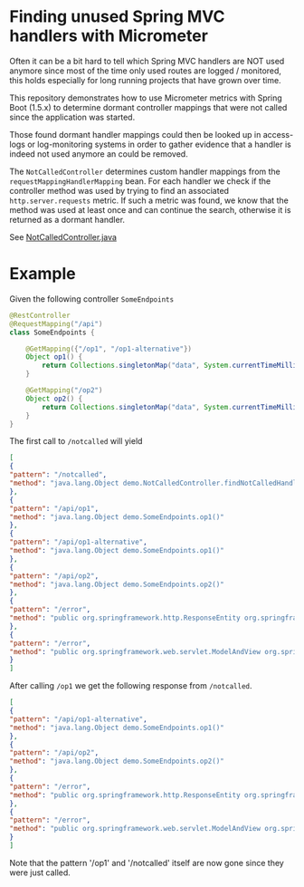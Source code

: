 # Finding unused Spring MVC handlers with Micrometer

Often it can be a bit hard to tell which Spring MVC handlers are NOT used anymore since most 
of the time only used routes are logged / monitored, this holds especially for long running projects 
that have grown over time. 

This repository demonstrates how to use Micrometer metrics with Spring Boot (1.5.x)
to determine dormant controller mappings that were not called since the application was started.

Those found dormant handler mappings could then be looked up in access-logs or log-monitoring systems
in order to gather evidence that a handler is indeed not used anymore an could be removed.

The `NotCalledController` determines custom handler mappings from the `requestMappingHandlerMapping` bean.
For each handler we check if the controller method was used by trying to find an associated `http.server.requests` metric.
If such a metric was found, we know that the method was used at least once and can continue the search, otherwise it is returned as a dormant handler. 

See [NotCalledController.java](src/main/java/demo/NotCalledController.java)

# Example

Given the following controller `SomeEndpoints`
```java
@RestController
@RequestMapping("/api")
class SomeEndpoints {

    @GetMapping({"/op1", "/op1-alternative"})
    Object op1() {
        return Collections.singletonMap("data", System.currentTimeMillis());
    }

    @GetMapping("/op2")
    Object op2() {
        return Collections.singletonMap("data", System.currentTimeMillis());
    }
}
```

The first call to `/notcalled` will yield 
```json
[
{
"pattern": "/notcalled",
"method": "java.lang.Object demo.NotCalledController.findNotCalledHandlers()"
},
{
"pattern": "/api/op1",
"method": "java.lang.Object demo.SomeEndpoints.op1()"
},
{
"pattern": "/api/op1-alternative",
"method": "java.lang.Object demo.SomeEndpoints.op1()"
},
{
"pattern": "/api/op2",
"method": "java.lang.Object demo.SomeEndpoints.op2()"
},
{
"pattern": "/error",
"method": "public org.springframework.http.ResponseEntity org.springframework.boot.autoconfigure.web.BasicErrorController.error(javax.servlet.http.HttpServletRequest)"
},
{
"pattern": "/error",
"method": "public org.springframework.web.servlet.ModelAndView org.springframework.boot.autoconfigure.web.BasicErrorController.errorHtml(javax.servlet.http.HttpServletRequest,javax.servlet.http.HttpServletResponse)"
}
]
```

After calling `/op1` we get the following response from `/notcalled`.
```json
[
{
"pattern": "/api/op1-alternative",
"method": "java.lang.Object demo.SomeEndpoints.op1()"
},
{
"pattern": "/api/op2",
"method": "java.lang.Object demo.SomeEndpoints.op2()"
},
{
"pattern": "/error",
"method": "public org.springframework.http.ResponseEntity org.springframework.boot.autoconfigure.web.BasicErrorController.error(javax.servlet.http.HttpServletRequest)"
},
{
"pattern": "/error",
"method": "public org.springframework.web.servlet.ModelAndView org.springframework.boot.autoconfigure.web.BasicErrorController.errorHtml(javax.servlet.http.HttpServletRequest,javax.servlet.http.HttpServletResponse)"
}
]
```
Note that the pattern '/op1' and '/notcalled' itself are now gone since they were just called.